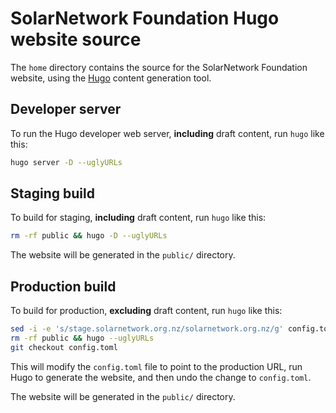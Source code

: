 # SolarNetwork Foundation Hugo website source

The `home` directory contains the source for the SolarNetwork Foundation
website, using the [Hugo][hugo] content generation tool.

## Developer server

To run the Hugo developer web server, **including** draft content, run `hugo`
like this:

```sh
hugo server -D --uglyURLs
```

## Staging build

To build for staging, **including** draft content, run `hugo` like this:

```sh
rm -rf public && hugo -D --uglyURLs
```

The website will be generated in the `public/` directory.

## Production build

To build for production, **excluding** draft content, run `hugo` like this:

```sh
sed -i -e 's/stage.solarnetwork.org.nz/solarnetwork.org.nz/g' config.toml
rm -rf public && hugo --uglyURLs
git checkout config.toml
```

This will modify the `config.toml` file to point to the production URL, run Hugo
to generate the website, and then undo the change to `config.toml`.

The website will be generated in the `public/` directory.


 [hugo]: https://gohugo.io/
